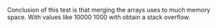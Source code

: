 Conclusion of this test is that merging the arrays uses to much memory space.
With values like 10000 1000 with obtain a stack overflow.
